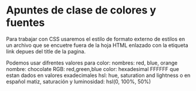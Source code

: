 # Apuntes de clase de colores y fuentes

Para trabajar con CSS usaremos el estilo de formato externo de estilos en un archivo que se encuetre fuera de la hoja HTML enlazado con la etiqueta link depues del title de la pagina.


Podemos usar difrentes valores para color:
    nombres: red, blue, orange
    nombre: chocolate
    RGB: red,green,blue
    color: hexadesimal FFFFFF que estan dados en valores exadecimales
    hsl: hue, saturation and lightness o en español matiz, saturación y luminosidad: hsl(0, 100%, 50%)


